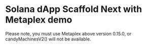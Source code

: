 # Solana dApp Scaffold Next with Metaplex demo

Please note, you must use Metaplex above version 0.15.0, or candyMachinesV2() will not be available.
